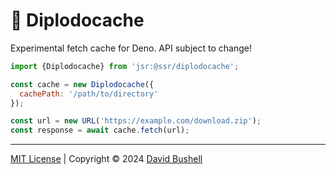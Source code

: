 # 💾 Diplodocache

Experimental fetch cache for Deno. API subject to change!

```javascript
import {Diplodocache} from 'jsr:@ssr/diplodocache';

const cache = new Diplodocache({
  cachePath: '/path/to/directory'
});

const url = new URL('https://example.com/download.zip');
const response = await cache.fetch(url);
```

* * *

[MIT License](/LICENSE) | Copyright © 2024 [David Bushell](https://dbushell.com)
